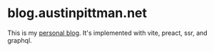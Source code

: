 # blog.austinpittman.net
This is my [personal blog](https://blog.austinpittman.net). It's implemented with vite, preact, ssr, and graphql.
